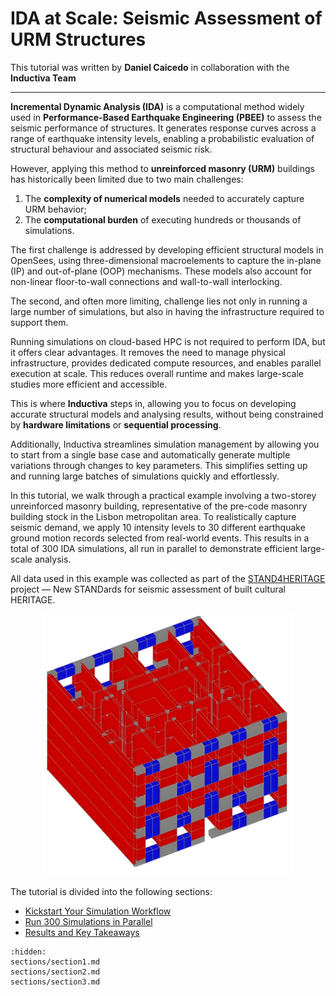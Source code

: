 # IDA at Scale: Seismic Assessment of URM Structures

This tutorial was written by **Daniel Caicedo** in collaboration with the **Inductiva Team**

---

**Incremental Dynamic Analysis (IDA)** is a computational method widely used in **Performance-Based Earthquake Engineering (PBEE)** to assess the seismic performance of structures. It generates response curves across a range of earthquake intensity levels, enabling a probabilistic evaluation of structural behaviour and associated seismic risk.

However, applying this method to **unreinforced masonry (URM)** buildings has historically been limited due to two main challenges:
1. The **complexity of numerical models** needed to accurately capture URM behavior;
2. The **computational burden** of executing hundreds or thousands of simulations.

The first challenge is addressed by developing efficient structural models in OpenSees, using three-dimensional macroelements 
to capture the in-plane (IP) and out-of-plane (OOP) mechanisms. These models also account for non-linear floor-to-wall connections 
and wall-to-wall interlocking.

The second, and often more limiting, challenge lies not only in running a large number of simulations, but also in having the infrastructure required to support them. 

Running simulations on cloud-based HPC is not required to perform IDA, but it offers clear advantages. It removes the need to 
manage physical infrastructure, provides dedicated compute resources, and enables parallel execution at scale. This reduces overall 
runtime and makes large-scale studies more efficient and accessible.

This is where **Inductiva** steps in, allowing you to focus on developing accurate structural models and analysing results, without 
being constrained by **hardware limitations** or **sequential processing**.

Additionally, Inductiva streamlines simulation management by allowing you to start from a single base case and automatically generate multiple variations through changes to key parameters. This simplifies setting up and running large batches of simulations quickly and effortlessly.

In this tutorial, we walk through a practical example involving a two-storey unreinforced masonry building, representative of the 
pre-code masonry building stock in the Lisbon metropolitan area. To realistically capture seismic demand, we apply 10 intensity levels 
to 30 different earthquake ground motion records selected from real-world events. This results in a total of 300 IDA simulations, all run in parallel to demonstrate efficient large-scale analysis.

All data used in this example was collected as part of the [STAND4HERITAGE](https://stand4heritage.org) project — New STANDards for 
seismic assessment of built cultural HERITAGE.

<p align="center"><img src="../_static/prototype.jpeg" alt="Prototype" width="400"></p> 

The tutorial is divided into the following sections:
- [Kickstart Your Simulation Workflow](sections/section1)
- [Run 300 Simulations in Parallel](sections/section2)
- [Results and Key Takeaways](sections/section3)

```{toctree}
:hidden:
sections/section1.md
sections/section2.md
sections/section3.md
```